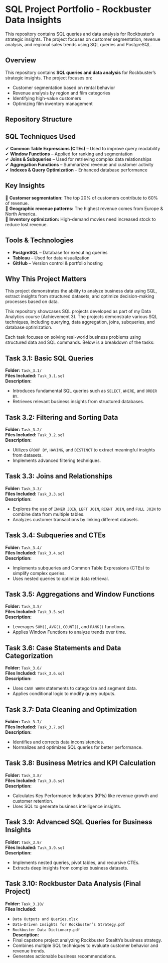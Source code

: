 # SQL Project Portfolio - Rockbuster Data Insights
This repository contains SQL queries and data analysis for Rockbuster’s strategic insights. The project focuses on customer segmentation, revenue analysis, and regional sales trends using SQL queries and PostgreSQL.

## Overview
This repository contains **SQL queries and data analysis** for Rockbuster’s strategic insights. The project focuses on:
- Customer segmentation based on rental behavior 
- Revenue analysis by region and film categories 
- Identifying high-value customers 
- Optimizing film inventory management 

## Repository Structure

## SQL Techniques Used
✔ **Common Table Expressions (CTEs)** – Used to improve query readability  
✔ **Window Functions** – Applied for ranking and segmentation  
✔ **Joins & Subqueries** – Used for retrieving complex data relationships  
✔ **Aggregation Functions** – Summarized revenue and customer activity  
✔ **Indexes & Query Optimization** – Enhanced database performance  

## Key Insights
🔹 **Customer segmentation:** The top 20% of customers contribute to 60% of revenue.  
🔹 **Geographic revenue patterns:** The highest revenue comes from Europe & North America.  
🔹 **Inventory optimization:** High-demand movies need increased stock to reduce lost revenue.  

## Tools & Technologies
- **PostgreSQL** – Database for executing queries  
- **Tableau** – Used for data visualization  
- **GitHub** – Version control & portfolio hosting  

## Why This Project Matters
This project demonstrates the ability to analyze business data using SQL, extract insights from structured datasets, and optimize decision-making processes based on data.

This repository showcases SQL projects developed as part of my Data Analytics course (Achievement 3). The projects demonstrate various SQL techniques, including querying, data aggregation, joins, subqueries, and database optimization.

Each task focuses on solving real-world business problems using structured data and SQL commands. Below is a breakdown of the tasks:

## Task 3.1: Basic SQL Queries
**Folder:** `Task_3.1/`  
**Files Included:** `Task_3.1.sql`  
**Description:**  
- Introduces fundamental SQL queries such as `SELECT`, `WHERE`, and `ORDER BY`.  
- Retrieves relevant business insights from structured databases.  

## Task 3.2: Filtering and Sorting Data
**Folder:** `Task_3.2/`  
**Files Included:** `Task_3.2.sql`  
**Description:**  
- Utilizes `GROUP BY`, `HAVING`, and `DISTINCT` to extract meaningful insights from datasets.  
- Implements advanced filtering techniques.  

## Task 3.3: Joins and Relationships
**Folder:** `Task_3.3/`  
**Files Included:** `Task_3.3.sql`  
**Description:**  
- Explores the use of `INNER JOIN`, `LEFT JOIN`, `RIGHT JOIN`, and `FULL JOIN` to combine data from multiple tables.  
- Analyzes customer transactions by linking different datasets.  

## Task 3.4: Subqueries and CTEs
**Folder:** `Task_3.4/`  
**Files Included:** `Task_3.4.sql`  
**Description:**  
- Implements subqueries and Common Table Expressions (CTEs) to simplify complex queries.  
- Uses nested queries to optimize data retrieval.  

## Task 3.5: Aggregations and Window Functions
**Folder:** `Task_3.5/`  
**Files Included:** `Task_3.5.sql`  
**Description:**  
- Leverages `SUM()`, `AVG()`, `COUNT()`, and `RANK()` functions.  
- Applies Window Functions to analyze trends over time.  

## Task 3.6: Case Statements and Data Categorization
**Folder:** `Task_3.6/`  
**Files Included:** `Task_3.6.sql`  
**Description:**  
- Uses `CASE WHEN` statements to categorize and segment data.  
- Applies conditional logic to modify query outputs.  

## Task 3.7: Data Cleaning and Optimization
**Folder:** `Task_3.7/`  
**Files Included:** `Task_3.7.sql`  
**Description:**  
- Identifies and corrects data inconsistencies.  
- Normalizes and optimizes SQL queries for better performance.  

## Task 3.8: Business Metrics and KPI Calculation
**Folder:** `Task_3.8/`  
**Files Included:** `Task_3.8.sql`  
**Description:**  
- Calculates Key Performance Indicators (KPIs) like revenue growth and customer retention.  
- Uses SQL to generate business intelligence insights.  

## Task 3.9: Advanced SQL Queries for Business Insights
**Folder:** `Task_3.9/`  
**Files Included:** `Task_3.9.sql`  
**Description:**  
- Implements nested queries, pivot tables, and recursive CTEs.  
- Extracts deep insights from complex business datasets.  

## Task 3.10: Rockbuster Data Analysis (Final Project)
**Folder:** `Task_3.10/`  
**Files Included:**  
  - `Data Outputs and Queries.xlsx`  
  - `Data-Driven Insights for Rockbuster’s Strategy.pdf`  
  - `Rockbuster Data Dictionary.pdf`  
**Description:**  
- Final capstone project analyzing Rockbuster Stealth’s business strategy.  
- Combines multiple SQL techniques to evaluate customer behavior and revenue trends.  
- Generates actionable business recommendations. 
